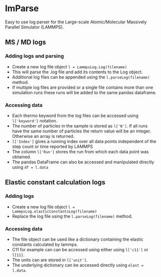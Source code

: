 # lmParse
Easy to use log parser for the Large-scale Atomic/Molecular Massively Parallel Simulator (LAMMPS). 

## MS / MD logs
### Adding logs and parsing
- Create a new log file object `l = LammpsLog.Log(filename)`
- This will parse the .log file and add its contents to the Log object.
- Additional log files can be appended using the `l.parseLog(filename)` method. 
- If multiple log files are provided or a single file contains more than one simulation runs these runs will be added to the same pandas dataframe.

### Accessing data
- Each thermo keyword from the log files can be accessed using `l['keyword']` notation. 
- The number of particles in the sample is stored as `l['N']`. If all runs have the same number of particles the return value will be an integer. Otherwise an array is returned.
- `l['Index']` gives a running index over all data points independent of the step count or time reported by LAMMPS
- The column `l['Run']` stores the run from which each data point was obtained.
- The pandas DataFrame can also be accessed and manipulated directly using `df = l.data`

## Elastic constant calculation logs
### Adding logs
- Create a new log file object `l = LammpsLog.elasticConstantsLog(filename)`
- Replace the log file using the `l.parseLog(filename)` method. 
### Accessing data
- The file object can be used like a dictionary containing the elastic constants calculated by lammps. 
- C11 for example can can be accessed using either using `l['c11']` or `l[11]`.
- The units can are stored in `l['unit']`.
- The underlying dictionary can be accessed directly using `elast = l.data`.